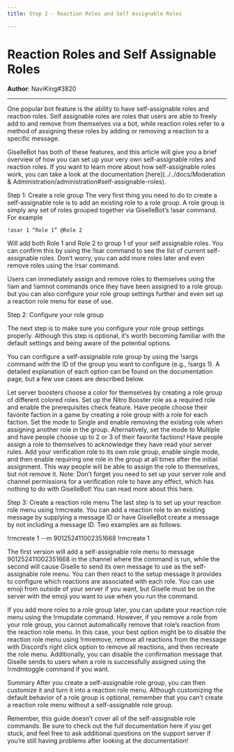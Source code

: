 ```yaml
---
title: Step 2 - Reaction Roles and Self Assignable Roles

---
```


Reaction Roles and Self Assignable Roles
=============================================

**Author**: NaviKing\#3820

------------------------------------------------------------------------

One popular bot feature is the ability to have self-assignable roles and
reaction roles. Self assignable roles are roles that users are able to
freely add to and remove from themselves via a bot, while reaction roles
refer to a method of assigning these roles by adding or removing a 
reaction to a specific message.

GiselleBot has both of these features, and this article will give you a
brief overview of how you can set up your very own self-assignable roles
and reaction roles. If you want to learn more about how self-assignable
roles work, you can take a look at the documentation [here](../../docs/Moderation & Administration/administration#self-assignable-roles).

Step 1: Create a role group
The very first thing you need to do to create a self-assignable role is to add an existing role to a role group. A role group is simply any set of roles grouped together via GiselleBot’s !asar command. For example

	!asar 1 “Role 1” @Role 2

Will add both Role 1 and Role 2 to group 1 of your self assignable roles. You can confirm this by using the !lsar command to see the list of current self-assignable roles. Don’t worry, you can add more roles later and even remove roles using the !rsar command.

Users can immediately assign and remove roles to themselves using the !iam and !iamnot commands once they have been assigned to a role group. but you can also configure your role group settings further and even set up a reaction role menu for ease of use.

Step 2: Configure your role group

The next step is to make sure you configure your role group settings properly. Although this step is optional, it’s worth becoming familiar with the default settings and being aware of the potential options.

You can configure a self-assignable role group by using the !sargs command with the ID of the group you want to configure (e.g., !sargs 1). A detailed explanation of each option can be found on the documentation page, but a few use cases are described below.

Let server boosters choose a color for themselves by creating a role group of different colored roles. Set up the Nitro Booster role as a required role and enable the prerequisites check feature.
Have people choose their favorite faction in a game by creating a role group with a role for each faction. Set the mode to Single and enable removing the existing role when assigning another role in the group. Alternatively, set the mode to Multiple and have people choose up to 2 or 3 of their favorite factions!
Have people assign a role to themselves to acknowledge they have read your server rules. Add your verification role to its own role group, enable single mode, and then enable requiring one role in the group at all times after the initial assignment. This way people will be able to assign the role to themselves, but not remove it. Note: Don’t forget you need to set up your server role and channel permissions for a verification role to have any effect, which has nothing to do with GiselleBot! You can read more about this here.

Step 3: Create a reaction role menu
The last step is to set up your reaction role menu using !rmcreate. You can add a reaction role to an existing message by supplying a message ID or have GiselleBot create a message by not including a message ID. Two examples are as follows:


!rmcreate 1 --m 901252411002351668
!rmcreate 1

The first version will add a self-assignable role menu to message 901252411002351668 in the channel where the command is run, while the second will cause Giselle to send its own message to use as the self-assignable role menu. You can then react to the setup message it provides to configure which reactions are associated with each role. You can use emoji from outside of your server if you want, but Giselle must be on the server with the emoji you want to use when you run the command.

If you add more roles to a role group later, you can update your reaction role menu using the !rmupdate command. However, if you remove a role from your role group, you cannot automatically remove that role’s reaction from the reaction role menu. In this case, your best option might be to disable the reaction role menu using !rmremove, remove all reactions from the message with Discord’s right click option to remove all reactions, and then recreate the role menu. Additionally, you can disable the confirmation message that Giselle sends to users when a role is successfully assigned using the !rmdmtoggle command if you want.

Summary
After you create a self-assignable role group, you can then customize it and turn it into a reaction role menu. Although customizing the default behavior of a role group is optional, remember that you can’t create a reaction role menu without a self-assignable role group.

Remember, this guide doesn’t cover all of the self-assignable role commands. Be sure to check out the full documentation here if you get stuck, and feel free to ask additional questions on the support server if you’re still having problems after looking at the documentation!
